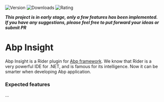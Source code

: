 ![Version](https://img.shields.io/jetbrains/plugin/v/25879)
![Downloads](https://img.shields.io/jetbrains/plugin/d/25879)
![Rating](https://img.shields.io/jetbrains/plugin/r/stars/25879)

***This project is in early stage, only a few features has been implemented. If you have any suggestions, please feel
free to put forward your ideas or submit PR***

# Abp Insight

Abp Insight is a Rider plugin for [Abp framework](https://github.com/abpframework/abp). We know that Rider is a very
powerful IDE for .NET, and is famous for its intelligence. Now it can be smarter when developing Abp application.

### Expected features

...



